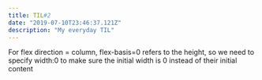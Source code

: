 ```yaml
---
title: TIL#2
date: "2019-07-10T23:46:37.121Z"
description: "My everyday TIL"
---
```


For flex direction = column, flex-basis=0 refers to the height, so we need to specify width:0 to make sure the initial width is 0 instead of their initial content
